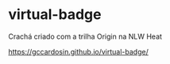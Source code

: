 # virtual-badge
Crachá criado com a trilha Origin na NLW Heat

https://gccardosin.github.io/virtual-badge/
